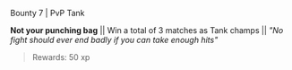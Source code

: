 Bounty 7 | PvP Tank

**Not your punching bag**
|| Win a total of 3 matches as Tank champs ||
*"No fight should ever end badly if you can take enough hits"*
> Rewards: 50 xp